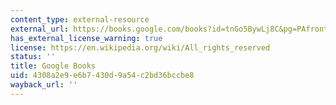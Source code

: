```yaml
---
content_type: external-resource
external_url: https://books.google.com/books?id=tnGo5BywLj8C&pg=PAfrontcover#v=onepage&q&f=false
has_external_license_warning: true
license: https://en.wikipedia.org/wiki/All_rights_reserved
status: ''
title: Google Books
uid: 4308a2e9-e6b7-430d-9a54-c2bd36bccbe8
wayback_url: ''
---
```

